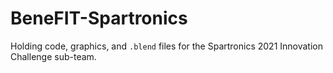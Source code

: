 # BeneFIT-Spartronics
Holding code, graphics, and `.blend` files for the Spartronics 2021 Innovation Challenge sub-team.
